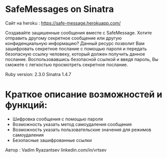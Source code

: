 ﻿# SafeMessages on Sinatra

Сайт на heroku : https://safe-message.herokuapp.com/

Создавайте защишенные сообщения вместе с SafeMessage. Хотите отправить другому секретное сообщение или другую конфиденциальную информацию? Данный ресурс позволит Вам зашифровать секретное послание с помощью пароля и передать безопасную ссылку человеку, который должен получить данное послание. Воспользовавшись безопасной ссылкой и введя пароль, Вы сможете с легкостью просмотреть секретное послание.

Ruby version: 2.3.0
Sinatra 1.4.7

# Краткое описание возможностей и функций:
* Шифровка сообщения с помощью пароля
* Возможность указать метод самоудаления сообщения
* Возможность указать пользовательские значения для режимов самоудаления
* Безопасные зашифрованные ссылки

Автор : Vadim Ryazantsev
linkedin.com/in/vrtsev